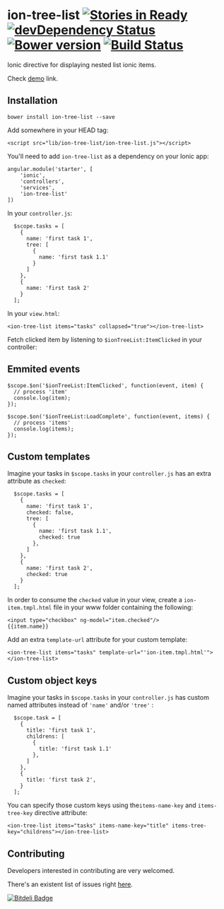 # ion-tree-list [![Stories in Ready](https://badge.waffle.io/fer/ion-tree-list.png?label=ready&title=Ready)](https://waffle.io/fer/ion-tree-list)  [![devDependency Status](https://david-dm.org/fer/ion-tree-list/dev-status.svg?style=flat)](https://david-dm.org/fer/ion-tree-list#info=devDependencies) [![Bower version](https://badge.fury.io/bo/ion-tree-list.svg)](http://badge.fury.io/bo/ion-tree-list) [![Build Status](https://drone.io/github.com/fer/ion-tree-list/status.png)](https://drone.io/github.com/fer/ion-tree-list/latest)

Ionic directive for displaying nested list ionic items.

Check [demo](http://fer.github.io/ion-tree-list/) link.

## Installation

```
bower install ion-tree-list --save
```

Add somewhere in your HEAD tag:

```
<script src="lib/ion-tree-list/ion-tree-list.js"></script>
```

You'll need to add ```ion-tree-list``` as a dependency on your Ionic app:

```
angular.module('starter', [
    'ionic',
    'controllers',
    'services',
    'ion-tree-list'
])
```

In your ```controller.js```:

```
  $scope.tasks = [
    {
      name: 'first task 1',
      tree: [
        {
          name: 'first task 1.1'
        }
      ]
    },
    {
      name: 'first task 2'
    }
  ];    
```


In your ```view.html```:

```
<ion-tree-list items="tasks" collapsed="true"></ion-tree-list>
```

Fetch clicked item by listening to ```$ionTreeList:ItemClicked``` in your controller:

## Emmited events

```
$scope.$on('$ionTreeList:ItemClicked', function(event, item) {
  // process 'item'
  console.log(item);
});

$scope.$on('$ionTreeList:LoadComplete', function(event, items) {
  // process 'items'
  console.log(items);
});
```

## Custom templates

Imagine your tasks in ```$scope.tasks``` in your ```controller.js``` has an extra attribute as ```checked```:

```
  $scope.tasks = [
    {
      name: 'first task 1',
      checked: false,
      tree: [
        {
          name: 'first task 1.1',
          checked: true
        },
      ]
    },
    {
      name: 'first task 2',
      checked: true
    }
  ];
```

In order to consume the ```checked``` value in your view, create a ```ion-item.tmpl.html``` file in
your www folder containing the following:

```
<input type="checkbox" ng-model="item.checked"/>
{{item.name}}
```

Add an extra ```template-url``` attribute for your custom template:

```
<ion-tree-list items="tasks" template-url="'ion-item.tmpl.html'"></ion-tree-list>
```

## Custom object keys

Imagine your tasks in ```$scope.tasks``` in your ```controller.js``` has custom named attributes instead of ```'name'``` and/or ```'tree'``` :

```
  $scope.task = [
    {
      title: 'first task 1',
      childrens: [
        {
          title: 'first task 1.1'
        },
      ]
    },
    {
      title: 'first task 2',
    }
  ];
```

You can specify those custom keys using the```items-name-key``` and ```items-tree-key``` directive attribute:

```
<ion-tree-list items="tasks" items-name-key="title" items-tree-key="childrens"></ion-tree-list>
```

## Contributing

Developers interested in contributing are very welcomed.

There's an existent list of issues right [here](https://github.com/fer/ion-tree-list/issues).

[![Bitdeli Badge](https://d2weczhvl823v0.cloudfront.net/fer/ion-tree-list/trend.png)](https://bitdeli.com/free "Bitdeli Badge")
